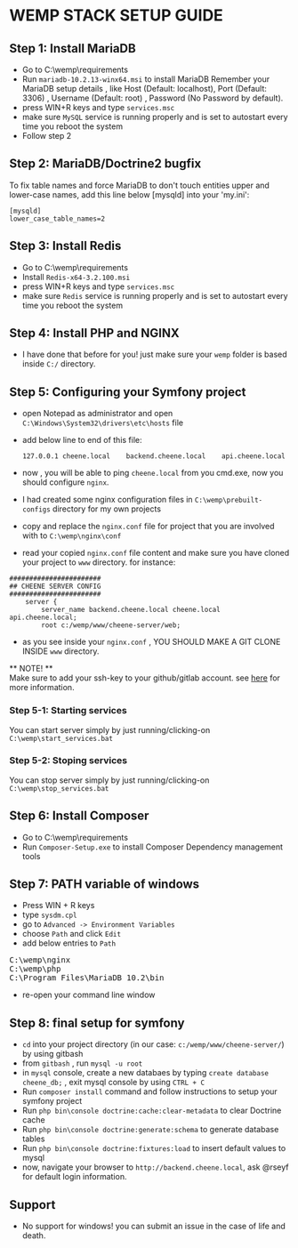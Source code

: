# WEMP STACK SETUP GUIDE

## Step 1: Install MariaDB
- Go to C:\wemp\requirements
- Run `mariadb-10.2.13-winx64.msi` to install MariaDB
Remember your MariaDB setup details , like Host (Default: localhost), Port (Default: 3306) , Username (Default: root) , Password (No Password by default).
- press WIN+R keys and type `services.msc`
- make sure `MySQL` service is running properly and is set to autostart every time you reboot the system
- Follow step 2

## Step 2: MariaDB/Doctrine2 bugfix
To fix table names and force MariaDB to don't touch entities upper and lower-case names, add this line below [mysqld] into your 'my.ini':

```
[mysqld]
lower_case_table_names=2
```

## Step 3: Install Redis
- Go to C:\wemp\requirements
- Install `Redis-x64-3.2.100.msi`
- press WIN+R keys and type `services.msc`
- make sure `Redis` service is running properly and is set to autostart every time you reboot the system

## Step 4: Install PHP and NGINX
- I have done that before for you! just make sure your `wemp` folder is based inside `C:/` directory.

## Step 5: Configuring your Symfony project
- open Notepad as administrator and open `C:\Windows\System32\drivers\etc\hosts` file 
- add below line to end of this file:
  ```
  127.0.0.1	cheene.local	backend.cheene.local	api.cheene.local
  ```

- now , you will be able to ping `cheene.local` from you cmd.exe, now you should configure `nginx`.
- I had created some nginx configuration files in `C:\wemp\prebuilt-configs` directory for my own projects
- copy and replace the `nginx.conf` file for project that you are involved with to `C:\wemp\nginx\conf`
- read your copied `nginx.conf` file content and make sure you have cloned your project to `www` directory. for instance:
```
#######################
## CHEENE SERVER CONFIG
#######################
    server {
        server_name backend.cheene.local cheene.local api.cheene.local;
        root c:/wemp/www/cheene-server/web; 
```

- as you see inside your `nginx.conf` , YOU SHOULD MAKE A GIT CLONE INSIDE `www` directory.

** NOTE! **  
Make sure to add your ssh-key to your github/gitlab account. see [here](https://help.github.com/articles/connecting-to-github-with-ssh/) for more information.

### Step 5-1: Starting services
You can start server simply by just running/clicking-on `C:\wemp\start_services.bat`

### Step 5-2: Stoping services
You can stop server simply by just running/clicking-on `C:\wemp\stop_services.bat`

## Step 6: Install Composer 
- Go to C:\wemp\requirements
- Run `Composer-Setup.exe` to install Composer Dependency management tools

## Step 7: PATH variable of windows
- Press WIN + R keys
- type `sysdm.cpl`
- go to `Advanced -> Environment Variables`
- choose `Path` and click `Edit`
- add below entries to `Path`
<pre>
C:\wemp\nginx
C:\wemp\php
C:\Program Files\MariaDB 10.2\bin
</pre>
- re-open your command line window

## Step 8: final setup for symfony
- `cd` into your project directory (in our case: `c:/wemp/www/cheene-server/`) by using gitbash
- from `gitbash` , run `mysql -u root`
- in `mysql` console, create a new databaes by typing `create database cheene_db;` , exit mysql console by using `CTRL + C`
- Run `composer install` command and follow instructions to setup your symfony project
- Run `php bin\console doctrine:cache:clear-metadata` to clear Doctrine cache
- Run `php bin\console doctrine:generate:schema` to generate database tables
- Run `php bin\console doctrine:fixtures:load` to insert default values to mysql
- now, navigate your browser to `http://backend.cheene.local`, ask @rseyf for default login information.

## Support
- No support for windows! you can submit an issue in the case of life and death.